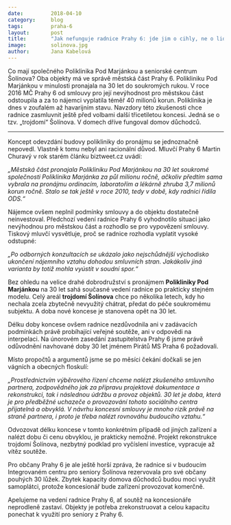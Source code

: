 ```yaml
---
date:         2018-04-10
category:     blog
tags:         praha-6
layout:       post
title:        "Jak nefunguje radnice Prahy 6: jde jim o cihly, ne o lidi" 
image:        solinova.jpg
author:       Jana Kabelová
---
```


Co mají společného Poliklinika Pod Marjánkou a seniorské centrum Šolínova? Oba objekty má ve správě městská část Prahy 6. Polikliniku Pod Marjánkou v minulosti pronajala na 30 let do soukromých rukou. V roce 2016 MČ Prahy 6 od smlouvy pro její nevýhodnost pro městskou část odstoupila a za to nájemci vyplatila téměř 40 milionů korun. Poliklinika je dnes v zoufalém až havarijním stavu. Navzdory této zkušenosti chce radnice zasmluvnit ještě před volbami další třicetiletou koncesi. Jedná se o tzv. „trojdomí“ Šolínova. V domech dříve fungoval domov důchodců.

----

Koncept odevzdání budovy polikliniky do pronájmu se jednoznačně nepovedl. Vlastně k tomu nebyl ani racionální důvod. Mluvčí Prahy 6 Martin Churavý v rok starém článku biztweet.cz uvádí: 

*„Městská část pronajala Polikliniku Pod Marjánkou na 30 let soukromé společnosti Poliklinika Marjánka za půl milionu ročně, ačkoliv předtím sama vybrala na pronájmu ordinacím, laboratořím a lékárně zhruba 3,7 milionů korun ročně. Stalo se tak ještě v roce 2010, tedy v době, kdy radnici řídila ODS.“*

Nájemce ovšem neplnil podmínky smlouvy a do objektu dostatečně neinvestoval. Předchozí vedení radnice Prahy 6 vyhodnotilo situaci jako nevýhodnou pro městskou část a rozhodlo se pro vypovězení smlouvy. Tiskový mluvčí vysvětluje, proč se radnice rozhodla vyplatit vysoké odstupné: 

*„Po odborných konzultacích se ukázalo jako nejschůdnější východisko ukončení nájemního vztahu dohodou smluvních stran. Jakákoliv jiná varianta by totiž mohla vyústit v soudní spor.“*

Bez ohledu na velice drahé dobrodružství s pronájmem **Polikliniky Pod Marjánkou** na 30 let sahá současné vedení radnice po prakticky stejném modelu. Celý areál **trojdomí Šolínova** chce po několika letech, kdy ho nechala zcela zbytečně nevyužitý chátrat, předat do péče soukromému subjektu. A doba nové koncese je stanovena opět na 30 let.

Délku doby koncese ovšem radnice nezdůvodnila ani v zadávacích podmínkách právě probíhající veřejné soutěže, ani v odpovědi na interpelaci. Na únorovém zasedání zastupitelstva Prahy 6 jsme právě odůvodnění navhované doby 30 let jménem Pirátů MS Praha 6 požadovali.

Místo propočtů a argumentů jsme se po měsíci čekání dočkali se jen vágních a obecných floskulí: 

*„Prostřednictvím výběrového řízení chceme nalézt zkušeného smluvního partnera, zodpovědného jak za přípravu projektové dokumentace a rekonstrukci, tak i následnou údržbu a provoz objektů. 30 let je doba, která je pro předběžné uchazeče o provozování tohoto sociálního centra přijatelná a obvyklá. V návrhu koncesní smlouvy je mnoho rizik právě na straně partnera, i proto je třeba nalézt rovnováhu budoucího vztahu.“*

Odvozovat délku koncese v tomto konkrétním případě od jiných zařízení a nalézt dobu či cenu obvyklou, je prakticky nemožné. Projekt rekonstrukce trojdomí Šolínova, nezbytný podklad pro vyčíslení investice, vypracuje až vítěz soutěže.

Pro občany Prahy 6 je ale ještě horší zpráva, že radnice si v budoucím Integrovaném centru pro seniory Šolínova rezervovala pro své občany pouhých 30 lůžek. Zbytek kapacity domova důchodců budou moci využít samoplátci, protože koncesionář bude zařízení provozovat komerčně.

Apelujeme na vedení radnice Prahy 6, ať soutěž na koncesionáře neprodleně zastaví. Objekty je potřeba zrekonstruovat a celou kapacitu ponechat k využití pro seniory z Prahy 6.


